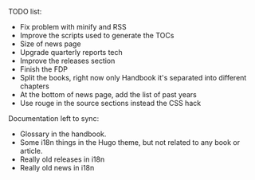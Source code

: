 TODO list:

- Fix problem with minify and RSS
- Improve the scripts used to generate the TOCs
- Size of news page
- Upgrade quarterly reports tech
- Improve the releases section
- Finish the FDP
- Split the books, right now only Handbook it's separated into different chapters
- At the bottom of news page, add the list of past years
- Use rouge in the source sections instead the CSS hack

Documentation left to sync:

- Glossary in the handbook.
- Some i18n things in the Hugo theme, but not related to any book or article.
- Really old releases in i18n
- Really old news in i18n
